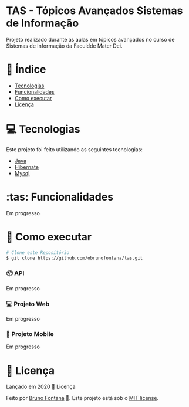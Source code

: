 # TAS - Tópicos Avançados Sistemas de Informação

Projeto realizado durante as aulas em tópicos avançados no curso de Sistemas de Informação da Faculdde Mater Dei.

# :pushpin: Índice

- [Tecnologias](#computer-tecnologias)
- [Funcionalidades](#tas-features)
- [Como executar](#construction_worker-how-to-run)
- [Licença](#closed_book-license)

# :computer: Tecnologias

Este projeto foi feito utilizando as seguintes tecnologias:

- [Java](https://www.java.com/pt_BR/about/)
- [Hibernate](https://hibernate.org/)
- [Mysql](https://www.mysql.com/)

# :tas: Funcionalidades

Em progresso

# :construction_worker: Como executar

```bash
# Clone este Repositório
$ git clone https://github.com/obrunofontana/tas.git
```

### 📦 API

Em progresso

### 💻 Projeto Web

Em progresso

### 📱 Projeto Mobile

Em progresso

# :closed_book: Licença

Lançado em 2020 :closed_book: Licença

Feito por [Bruno Fontana](https://github.com/obrunofontana) 🚀.
Este projeto está sob o [MIT license](./LICENSE).
